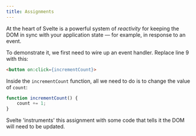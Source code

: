 ```yaml
---
title: Assignments
---
```


At the heart of Svelte is a powerful system of *reactivity* for keeping the DOM in sync with your application state — for example, in response to an event.

To demonstrate it, we first need to wire up an event handler. Replace line 9 with this:

```html
<button on:click={incrementCount}>
```

Inside the `incrementCount` function, all we need to do is to change the value of `count`:

```js
function incrementCount() {
	count += 1;
}
```

Svelte 'instruments' this assignment with some code that tells it the DOM will need to be updated.
